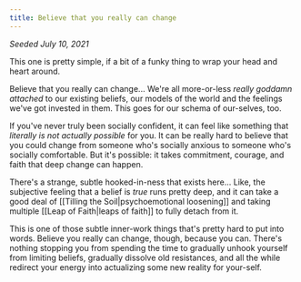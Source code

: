 ```yaml
---
title: Believe that you really can change
---
```


*Seeded July 10, 2021*

This one is pretty simple, if a bit of a funky thing to wrap your head and heart around.

Believe that you really can change... We're all more-or-less *really goddamn attached* to our existing beliefs, our models of the world and the feelings we've got invested in them. This goes for our schema of our-selves, too. 

If you've never truly been socially confident, it can feel like something that *literally is not actually possible* for you. It can be really hard to believe that you could change from someone who's socially anxious to someone who's socially comfortable. But it's possible: it takes commitment, courage, and faith that deep change can happen.

There's a strange, subtle hooked-in-ness that exists here... Like, the subjective feeling that a belief is *true* runs pretty deep, and it can take a good deal of [[Tilling the Soil|psychoemotional loosening]] and taking multiple [[Leap of Faith|leaps of faith]] to fully detach from it. 

This is one of those subtle inner-work things that's pretty hard to put into words. Believe you really can change, though, because you can. There's nothing stopping you from spending the time to gradually unhook yourself from limiting beliefs, gradually dissolve old resistances, and all the while redirect your energy into actualizing some new reality for your-self.